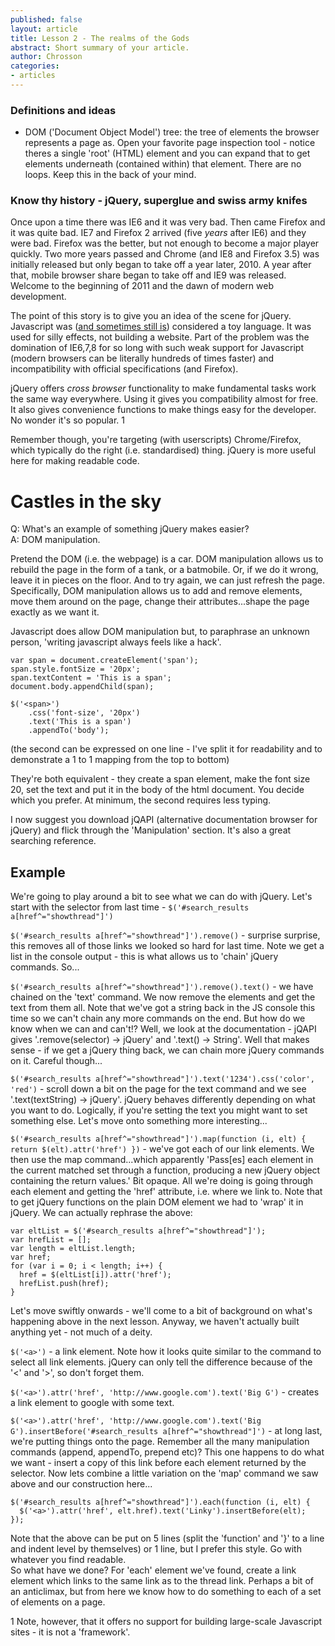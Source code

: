 ```yaml
---
published: false
layout: article
title: Lesson 2 - The realms of the Gods
abstract: Short summary of your article.
author: Chrosson
categories:
- articles
---
```


### Definitions and ideas
* DOM ('Document Object Model') tree: the tree of elements the browser represents a page as. Open your favorite page inspection tool - notice theres a single 'root' (HTML) element and you can expand that to get elements underneath (contained within) that element. There are no loops. Keep this in the back of your mind.

### Know thy history - jQuery, superglue and swiss army knifes 
Once upon a time there was IE6 and it was very bad. Then came Firefox and it was quite bad. IE7 and Firefox 2 arrived (five *years* after IE6) and they were bad. Firefox was the better, but not enough to become a major player quickly. Two more years passed and Chrome (and IE8 and Firefox 3.5) was initially released but only began to take off a year later, 2010. A year after that, mobile browser share began to take off and IE9 was released. Welcome to the beginning of 2011 and the dawn of modern web development.

The point of this story is to give you an idea of the scene for jQuery. Javascript was ([and sometimes still is](http://www.crockford.com/javascript/javascript.html)) considered a toy language. It was used for silly effects, not building a website. Part of the problem was the domination of IE6,7,8 for so long with such weak support for Javascript (modern browsers can be literally hundreds of times faster) and incompatibility with official specifications (and Firefox).

jQuery offers *cross browser* functionality to make fundamental tasks work the same way everywhere. Using it gives you compatibility almost for free. It also gives convenience functions to make things easy for the developer. No wonder it's so popular. 1

Remember though, you're targeting (with userscripts) Chrome/Firefox, which typically do the right (i.e. standardised) thing. jQuery is more useful here for making readable code.

# Castles in the sky

Q: What's an example of something jQuery makes easier?  
A: DOM manipulation.

Pretend the DOM (i.e. the webpage) is a car. DOM manipulation allows us to rebuild the page in the form of a tank, or a batmobile. Or, if we do it wrong, leave it in pieces on the floor. And to try again, we can just refresh the page. Specifically, DOM manipulation allows us to add and remove elements, move them around on the page, change their attributes...shape the page exactly as we want it.

Javascript does allow DOM manipulation but, to paraphrase an unknown person, 'writing javascript always feels like a hack'.
```
var span = document.createElement('span');
span.style.fontSize = '20px';
span.textContent = 'This is a span';
document.body.appendChild(span);
```
```
$('<span>')
    .css('font-size', '20px')
    .text('This is a span')
    .appendTo('body');
```
(the second can be expressed on one line - I've split it for readability and to demonstrate a 1 to 1 mapping from the top to bottom)

They're both equivalent - they create a span element, make the font size 20, set the text and put it in the body of the html document. You decide which you prefer. At minimum, the second requires less typing.

I now suggest you download jQAPI (alternative documentation browser for jQuery) and flick through the 'Manipulation' section. It's also a great searching reference.

## Example

We're going to play around a bit to see what we can do with jQuery. Let's start with the selector from last time - `$('#search_results a[href^="showthread"]')`

`$('#search_results a[href^="showthread"]').remove()` - surprise surprise, this removes all of those links we looked so hard for last time. Note we get a list in the console output - this is what allows us to 'chain' jQuery commands. So...

`$('#search_results a[href^="showthread"]').remove().text()` - we have chained on the 'text' command. We now remove the elements and get the text from them all. Note that we've got a string back in the JS console this time so we can't chain any more commands on the end. But how do we know when we can and can't!? Well, we look at the documentation - jQAPI gives '.remove(selector) → jQuery' and '.text() → String'. Well that makes sense - if we get a jQuery thing back, we can chain more jQuery commands on it. Careful though...

`$('#search_results a[href^="showthread"]').text('1234').css('color', 'red')` - scroll down a bit on the page for the text command and we see '.text(textString) → jQuery'. jQuery behaves differently depending on what you want to do. Logically, if you're setting the text you might want to set something else. Let's move onto something more interesting...

`$('#search_results a[href^="showthread"]').map(function (i, elt) { return $(elt).attr('href') })` - we've got each of our link elements. We then use the map command...which apparently 'Pass[es] each element in the current matched set through a function, producing a new jQuery object containing the return values.' Bit opaque. All we're doing is going through each element and getting the 'href' attribute, i.e. where we link to. Note that to get jQuery functions on the plain DOM element we had to 'wrap' it in jQuery. We can actually rephrase the above:
```
var eltList = $('#search_results a[href^="showthread"]');
var hrefList = [];
var length = eltList.length;
var href;
for (var i = 0; i < length; i++) {
  href = $(eltList[i]).attr('href');
  hrefList.push(href);
}
```
Let's move swiftly onwards - we'll come to a bit of background on what's happening above in the next lesson. Anyway, we haven't actually built anything yet - not much of a deity.

`$('<a>')` - a link element. Note how it looks quite similar to the command to select all link elements. jQuery can only tell the difference because of the '<' and '>', so don't forget them.

`$('<a>').attr('href', 'http://www.google.com').text('Big G')` - creates a link element to google with some text.

`$('<a>').attr('href', 'http://www.google.com').text('Big G').insertBefore('#search_results a[href^="showthread"]')` - at long last, we're putting things onto the page. Remember all the many manipulation commands (append, appendTo, prepend etc)? This one happens to do what we want - insert a copy of this link before each element returned by the selector. Now lets combine a little variation on the 'map' command we saw above and our construction here...

```
$('#search_results a[href^="showthread"]').each(function (i, elt) {
  $('<a>').attr('href', elt.href).text('Linky').insertBefore(elt);
});
```
Note that the above can be put on 5 lines (split the 'function' and '}' to a line and indent level by themselves) or 1 line, but I prefer this style. Go with whatever you find readable.  
So what have we done? For 'each' element we've found, create a link element which links to the same link as to the thread link. Perhaps a bit of an anticlimax, but from here we know how to do something to each of a set of elements on a page.

1 Note, however, that it offers no support for building large-scale Javascript sites - it is not a 'framework'.
